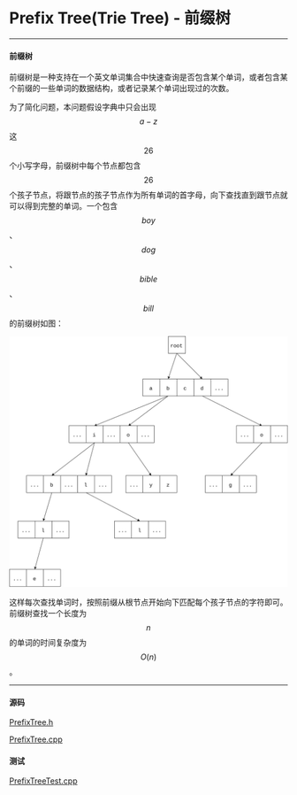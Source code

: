 <script type="text/javascript" src="https://cdnjs.cloudflare.com/ajax/libs/mathjax/2.7.1/MathJax.js?config=TeX-AMS-MML_HTMLorMML"></script>

# Prefix Tree(Trie Tree) - 前缀树

--------

#### 前缀树

前缀树是一种支持在一个英文单词集合中快速查询是否包含某个单词，或者包含某个前缀的一些单词的数据结构，或者记录某个单词出现过的次数。

为了简化问题，本问题假设字典中只会出现$$ a - z $$这$$ 26 $$个小写字母，前缀树中每个节点都包含$$ 26 $$个孩子节点，将跟节点的孩子节点作为所有单词的首字母，向下查找直到跟节点就可以得到完整的单词。一个包含$$ boy $$、$$ dog $$、$$ bible $$、$$ bill $$的前缀树如图：

![PrefixTree1.svg](../res/PrefixTree1.svg)

这样每次查找单词时，按照前缀从根节点开始向下匹配每个孩子节点的字符即可。前缀树查找一个长度为$$ n $$的单词的时间复杂度为$$ O(n) $$。

--------

#### 源码

[PrefixTree.h](https://github.com/linrongbin16/Way-to-Algorithm/blob/master/src/DataStructure/PrefixTree.h)

[PrefixTree.cpp](https://github.com/linrongbin16/Way-to-Algorithm/blob/master/src/DataStructure/PrefixTree.cpp)

#### 测试

[PrefixTreeTest.cpp](https://github.com/linrongbin16/Way-to-Algorithm/blob/master/src/DataStructure/PrefixTreeTest.cpp)
